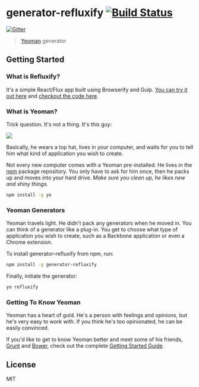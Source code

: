 # generator-refluxify [![Build Status](https://travis-ci.org/ahmednuaman/generator-refluxify.svg)](https://travis-ci.org/ahmednuaman/generator-refluxify)

[![Gitter](https://badges.gitter.im/Join%20Chat.svg)](https://gitter.im/ahmednuaman/generator-refluxify?utm_source=badge&utm_medium=badge&utm_campaign=pr-badge&utm_content=badge)

> [Yeoman](http://yeoman.io) generator


## Getting Started

### What is Refluxify?

It's a simple React/Flux app built using Browserify and Gulp. [You can try it out here](http://ahmednuaman.github.io/refluxify/) and [checkout the code here](https://github.com/ahmednuaman/refluxify).

### What is Yeoman?

Trick question. It's not a thing. It's this guy:

![](http://i.imgur.com/JHaAlBJ.png)

Basically, he wears a top hat, lives in your computer, and waits for you to tell him what kind of application you wish to create.

Not every new computer comes with a Yeoman pre-installed. He lives in the [npm](https://npmjs.org) package repository. You only have to ask for him once, then he packs up and moves into your hard drive. *Make sure you clean up, he likes new and shiny things.*

```bash
npm install -g yo
```

### Yeoman Generators

Yeoman travels light. He didn't pack any generators when he moved in. You can think of a generator like a plug-in. You get to choose what type of application you wish to create, such as a Backbone application or even a Chrome extension.

To install generator-refluxify from npm, run:

```bash
npm install -g generator-refluxify
```

Finally, initiate the generator:

```bash
yo refluxify
```

### Getting To Know Yeoman

Yeoman has a heart of gold. He's a person with feelings and opinions, but he's very easy to work with. If you think he's too opinionated, he can be easily convinced.

If you'd like to get to know Yeoman better and meet some of his friends, [Grunt](http://gruntjs.com) and [Bower](http://bower.io), check out the complete [Getting Started Guide](https://github.com/yeoman/yeoman/wiki/Getting-Started).


## License

MIT
